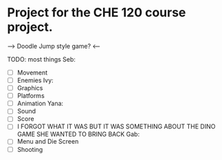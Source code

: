 # Project for the CHE 120 course project. 

--> Doodle Jump style game? <--

TODO: most things
Seb:
- [ ] Movement
- [ ] Enemies
Ivy:
- [ ] Graphics
- [ ] Platforms
- [ ] Animation
Yana:
- [ ] Sound
- [ ] Score
- [ ] I FORGOT WHAT IT WAS BUT IT WAS SOMETHING ABOUT THE DINO GAME SHE WANTED TO BRING BACK
Gab:
- [ ] Menu and Die Screen
- [ ] Shooting
